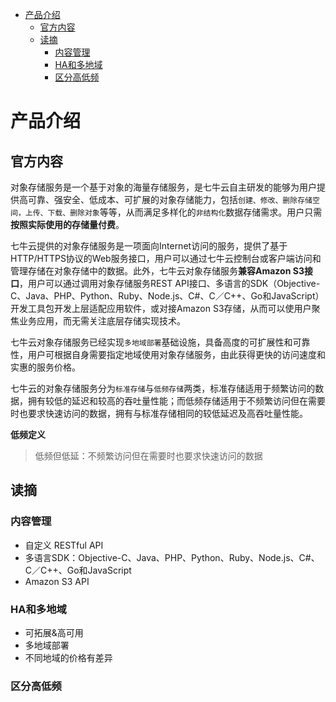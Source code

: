 <!-- TOC depthFrom:1 depthTo:6 withLinks:1 updateOnSave:1 orderedList:0 -->

- [产品介绍](#产品介绍)
	- [官方内容](#官方内容)
	- [读摘](#读摘)
		- [内容管理](#内容管理)
		- [HA和多地域](#ha和多地域)
		- [区分高低频](#区分高低频)

<!-- /TOC -->

# 产品介绍

## 官方内容

对象存储服务是一个基于对象的海量存储服务，是七牛云自主研发的能够为用户提供高可靠、强安全、低成本、可扩展的对象存储能力，包括``创建、修改、删除存储空间，上传、下载、删除对象``等等，从而满足多样化的``非结构化``数据存储需求。用户只需**按照实际使用的存储量付费**。

七牛云提供的对象存储服务是一项面向Internet访问的服务，提供了基于HTTP/HTTPS协议的Web服务接口，用户可以通过七牛云控制台或客户端访问和管理存储在对象存储中的数据。此外，七牛云对象存储服务**兼容Amazon S3接口**，用户可以通过调用对象存储服务REST API接口、多语言的SDK（Objective-C、Java、PHP、Python、Ruby、Node.js、C#、C／C++、Go和JavaScript）开发工具包开发上层适配应用软件，或对接Amazon S3存储，从而可以使用户聚焦业务应用，而无需关注底层存储实现技术。

七牛云对象存储服务已经实现``多地域部署``基础设施，具备高度的可扩展性和可靠性，用户可根据自身需要指定地域使用对象存储服务，由此获得更快的访问速度和实惠的服务价格。

七牛云的对象存储服务分为``标准存储``与``低频存储``两类，标准存储适用于频繁访问的数据，拥有较低的延迟和较高的吞吐量性能；而低频存储适用于不频繁访问但在需要时也要求快速访问的数据，拥有与标准存储相同的较低延迟及高吞吐量性能。

**低频定义**
>低频但低延：不频繁访问但在需要时也要求快速访问的数据

## 读摘

### 内容管理

- 自定义 RESTful API
- 多语言SDK：Objective-C、Java、PHP、Python、Ruby、Node.js、C#、C／C++、Go和JavaScript
- Amazon S3 API

### HA和多地域

- 可拓展&高可用
- 多地域部署
- 不同地域的价格有差异

### 区分高低频
